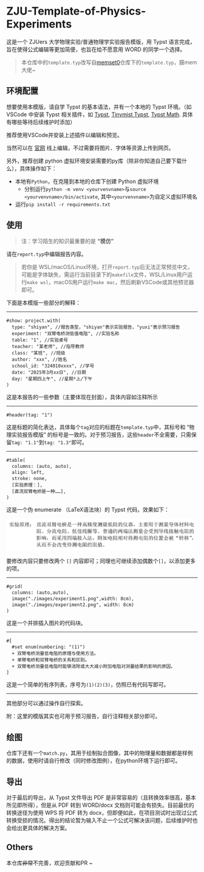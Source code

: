 # ZJU-Template-of-Physics-Experiments

这是一个 ZJUers 大学物理实验/普通物理学实验报告模版，用 Typst 语言完成，旨在使得公式编辑等更加简便，也旨在给不愿意用 WORD 的同学一个选择。

> 本仓库中的```template.typ```改写自[memset0](https://github.com/memset0/ZJU-Project-Report-Template)仓库下的```template.typ```，膜mem大佬~

## 环境配置

想要使用本模版，请自学 Typst 的基本语法，并有一个本地的 Typst 环境。（如 VSCode 中安装 Typst 相关插件，如 [Typst](https://marketplace.visualstudio.com/items?itemName=clysto.typst), [Tinymist Typst](https://marketplace.visualstudio.com/items?itemName=myriad-dreamin.tinymist), [Typst Math](https://marketplace.visualstudio.com/items?itemName=surv.typst-math). 具体有哪些等待后续维护时添加）

推荐使用VSCode并安装上述插件以编辑和预览。

当然可以在 [官网](https://typst.app) 线上编辑，不过需要将图片、字体等资源上传到网页。

另外，推荐创建 python 虚拟环境安装需要的py库（除非你知道自己要下载什么），具体操作如下：

- 本地有```Python```，在克隆到本地的仓库下创建 Python 虚拟环境
  - 分别运行```python -m venv <yourvenvname>```与```source <yourvenvname>/bin/activate```, 其中```<yourvenvname>```为自定义虚拟环境名
- 运行```pip install -r requirements.txt```

## 使用

>注：学习陌生的知识最重要的是 **“模仿”**

请在```report.typ```中编辑报告内容。

> 若你是 WSL/macOS/Linux环境，打开```report.typ```后无法正常预览中文，可能是字体缺失，需运行当前目录下的```makefile```文件，WSL/Linux用户运行```make wsl```，macOS用户运行```make mac```，然后刷新VSCode或其他预览器即可。

下面是本模版一些部分的解释：

---

```typst
#show: project.with(
  type: "shiyan", //报告类型，"shiyan"表示实验报告，"yuxi"表示预习报告
  experiment: "双臂电桥测低值电阻", //实验名称
  table: "1", //实验桌号
  teacher: "某老师", //指导教师
  class: "某班", //班级
  author: "xxx", //姓名
  school_id: "324010xxxx", //学号
  date: "2025年3月xx日", //日期
  day: "星期四上午", //星期*上/下午
)
```

这是本报告的一些参数（主要体现在封面），具体内容如注释所示

---

```typst
#header(tag: "1")
```

这是标题的简化表达，具体每个```tag```对应的标题在```template.typ```中，其标号和 “物理实验报告模版” 的标号是一致的。对于预习报告，这些```header```不全需要，只需保留```tag: "1.1"```到```tag: "1.3"```即可。

---

```typst
#table(
  columns: (auto, auto),
  align: left,
  stroke: none,
  [实验原理：],
  [直流双臂电桥是一种……],
)
```

这是一个伪 enumerate （LaTeX语法块）的 Typst 代码，效果如下：

![实验原理](./images/实验原理.png)

要修改内容只要修改两个 ```[]``` 内容即可；同理也可继续添加偶数个```[]```，以添加更多的项。

---

```typst
#grid(
  columns: (auto,auto),
  image("./images/experiment1.png",width: 8cm),
  image("./images/experiment2.png", width: 8cm)
)
```

这是一个并排插入图片的代码块。

---

```typst
#[
  #set enum(numbering: "(1)")
  + 双臂电桥测量低电阻的原理与使用方法。
  + 单臂电桥和双臂电桥的关系和区别。
  + 双臂电桥测量低电阻时能够消除或大大减小附加电阻对测量结果的影响的原因。
]
```

这是一个简单的有序列表，序号为```(1)(2)(3)```，仿照已有代码写即可。

---

其他部分可以通过操作自行探索。

附：这里的模版其实也可用于预习报告，自行注释相关部分即可。

## 绘图

仓库下还有一个```match.py```，其用于绘制拟合图像，其中的物理量和数据都是样例的数据，使用时请自行修改（同时修改图例），在python环境下运行即可。

## 导出

对于最后的导出，从 Typst 文件导出 PDF 是非常容易的（且转换效率很高，基本所见即所得），但是从 PDF 转到 WORD/docx 文档则可能会有损失。目前最优的转换途径为使用 WPS 将 PDF 转为 docx，但即便如此，在项目测试时出现过公式转换受损的情况。得出的结论暂为输入不止一个公式可解决该问题，后续维护时也会给出更具体的解决方案。

## Others

本仓库~~非常~~不完善，欢迎贡献和PR ~
